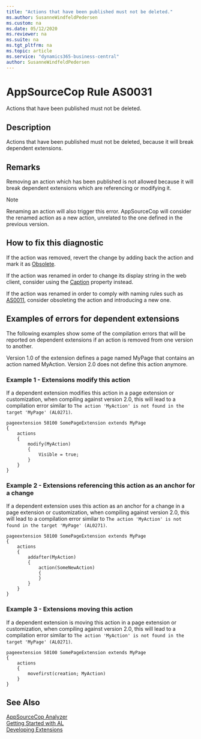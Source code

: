 ```yaml
---
title: "Actions that have been published must not be deleted."
ms.author: SusanneWindfeldPedersen
ms.custom: na
ms.date: 05/12/2020
ms.reviewer: na
ms.suite: na
ms.tgt_pltfrm: na
ms.topic: article
ms.service: "dynamics365-business-central"
author: SusanneWindfeldPedersen
---
```

[//]: # (START>DO_NOT_EDIT)
[//]: # (IMPORTANT:Do not edit any of the content between here and the END>DO_NOT_EDIT.)
[//]: # (Any modifications should be made in the .xml files in the ModernDev repo.)
# AppSourceCop Rule AS0031
Actions that have been published must not be deleted.  

## Description
Actions that have been published must not be deleted, because it will break dependent extensions.

[//]: # (IMPORTANT: END>DO_NOT_EDIT)

## Remarks

Removing an action which has been published is not allowed because it will break dependent extensions which are referencing or modifying it.

> [!NOTE]  
> Renaming an action will also trigger this error. AppSourceCop will consider the renamed action as a new action, unrelated to the one defined in the previous version.

## How to fix this diagnostic

If the action was removed, revert the change by adding back the action and mark it as [Obsolete](../properties/devenv-obsoletestate-property.md).

If the action was renamed in order to change its display string in the web client, consider using the [Caption](../properties/devenv-caption-property.md) property instead.

If the action was renamed in order to comply with naming rules such as [AS0011](appsourcecop-as0011-identifiersmusthaveaffix.md), consider obsoleting the action and introducing a new one.

## Examples of errors for dependent extensions

The following examples show some of the compilation errors that will be reported on dependent extensions if an action is removed from one version to another.

Version 1.0 of the extension defines a page named MyPage that contains an action named MyAction. Version 2.0 does not define this action anymore.

### Example 1 - Extensions modify this action

If a dependent extension modifies this action in a page extension or customization, when compiling against version 2.0, this will lead to a compilation error similar to `The action 'MyAction' is not found in the target 'MyPage' (AL0271)`.

```
pageextension 50100 SomePageExtension extends MyPage
{
    actions
    {
        modify(MyAction)
        {
            Visible = true;
        }
    }
}
```

### Example 2 - Extensions referencing this action as an anchor for a change

If a dependent extension uses this action as an anchor for a change in a page extension or customization, when compiling against version 2.0, this will lead to a compilation error similar to `The action 'MyAction' is not found in the target 'MyPage' (AL0271)`.

```
pageextension 50100 SomePageExtension extends MyPage
{
    actions
    {
        addafter(MyAction)
        {
            action(SomeNewAction)
            {
            }
        }
    }
}
```

### Example 3 - Extensions moving this action

If a dependent extension is moving this action in a page extension or customization, when compiling against version 2.0, this will lead to a compilation error similar to `The action 'MyAction' is not found in the target 'MyPage' (AL0271)`.

```
pageextension 50100 SomePageExtension extends MyPage
{
    actions
    {
        movefirst(creation; MyAction)
    }
}
```

## See Also  
[AppSourceCop Analyzer](appsourcecop.md)  
[Getting Started with AL](../devenv-get-started.md)  
[Developing Extensions](../devenv-dev-overview.md)  
